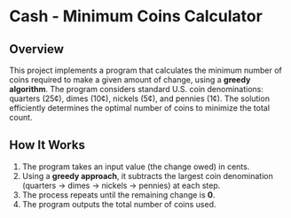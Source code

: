 # Cash - Minimum Coins Calculator

## Overview

This project implements a program that calculates the minimum number of coins required to make a given amount of change, using a **greedy algorithm**. The program considers standard U.S. coin denominations: quarters (25¢), dimes (10¢), nickels (5¢), and pennies (1¢). The solution efficiently determines the optimal number of coins to minimize the total count.

## How It Works

1. The program takes an input value (the change owed) in cents.
2. Using a **greedy approach**, it subtracts the largest coin denomination (quarters → dimes → nickels → pennies) at each step.
3. The process repeats until the remaining change is **0**.
4. The program outputs the total number of coins used.
